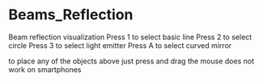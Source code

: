 # Beams_Reflection
Beam reflection visualization
Press 1 to select basic line 
Press 2 to select circle
Press 3 to select light emitter
Press A to select curved mirror

to place any of the objects above just press and drag the mouse
does not work on smartphones
